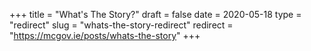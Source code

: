 +++
title = "What's The Story?"
draft = false
date = 2020-05-18
type = "redirect"
slug = "whats-the-story-redirect"
redirect = "https://mcgov.ie/posts/whats-the-story"
+++

